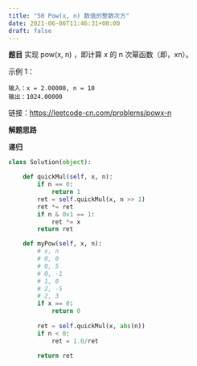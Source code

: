 ```yaml
---
title: "50 Pow(x, n) 数值的整数次方"
date: 2021-06-06T11:46:31+08:00
draft: false
---
```

**题目**
实现 pow(x, n) ，即计算 x 的 n 次幂函数（即，xn）。

示例 1：
```
输入：x = 2.00000, n = 10
输出：1024.00000
```

链接：https://leetcode-cn.com/problems/powx-n

**解题思路**

**递归**

```python
class Solution(object):

    def quickMul(self, x, n):
        if n == 0:
            return 1
        ret = self.quickMul(x, n >> 1)
        ret *= ret
        if n & 0x1 == 1:
            ret *= x
        return ret

    def myPow(self, x, n):
        # x, n
        # 0, 0
        # 0, 5
        # 0, -1
        # 1, 0
        # 2, -5
        # 2, 3
        if x == 0:
            return 0
        
        ret = self.quickMul(x, abs(n))
        if n < 0:
            ret = 1.0/ret
        
        return ret
```

